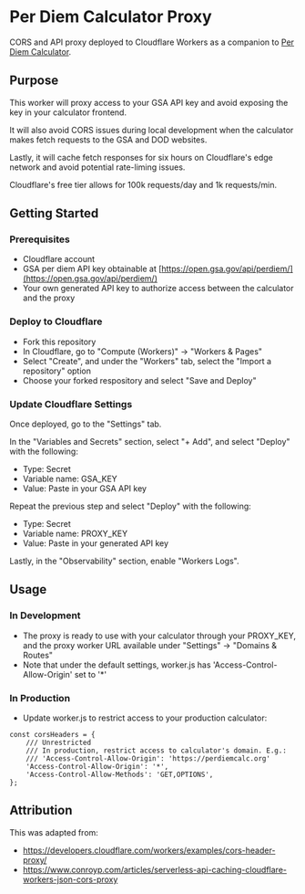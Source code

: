 # Per Diem Calculator Proxy

CORS and API proxy deployed to Cloudflare Workers as a companion to [Per Diem Calculator](https://github.com/ahmad-dowla/per-diem-calculator).

## Purpose

This worker will proxy access to your GSA API key and avoid exposing the key in your calculator frontend.

It will also avoid CORS issues during local development when the calculator makes fetch requests to the GSA and DOD websites.

Lastly, it will cache fetch responses for six hours on Cloudflare's edge network and avoid potential rate-liming issues.

Cloudflare's free tier allows for 100k requests/day and 1k requests/min.

## Getting Started

### Prerequisites

-   Cloudflare account
-   GSA per diem API key obtainable at [https://open.gsa.gov/api/perdiem/](https://open.gsa.gov/api/perdiem/)
-   Your own generated API key to authorize access between the calculator and the proxy

### Deploy to Cloudflare

-   Fork this repository
-   In Cloudflare, go to "Compute (Workers)" -> "Workers & Pages"
-   Select "Create", and under the "Workers" tab, select the "Import a repository" option
-   Choose your forked respository and select "Save and Deploy"

### Update Cloudflare Settings

Once deployed, go to the "Settings" tab.

In the "Variables and Secrets" section, select "+ Add", and select "Deploy" with the following:

-   Type: Secret
-   Variable name: GSA_KEY
-   Value: Paste in your GSA API key

Repeat the previous step and select "Deploy" with the following:

-   Type: Secret
-   Variable name: PROXY_KEY
-   Value: Paste in your generated API key

Lastly, in the "Observability" section, enable "Workers Logs".

## Usage

### In Development

-   The proxy is ready to use with your calculator through your PROXY_KEY, and the proxy worker URL available under "Settings" -> "Domains & Routes"
-   Note that under the default settings, worker.js has 'Access-Control-Allow-Origin' set to '\*'

### In Production

-   Update worker.js to restrict access to your production calculator:

```
const corsHeaders = {
    /// Unrestricted
    /// In production, restrict access to calculator's domain. E.g.:
    /// 'Access-Control-Allow-Origin': 'https://perdiemcalc.org'
    'Access-Control-Allow-Origin': '*',
    'Access-Control-Allow-Methods': 'GET,OPTIONS',
};
```

## Attribution

This was adapted from:

-   https://developers.cloudflare.com/workers/examples/cors-header-proxy/
-   https://www.conroyp.com/articles/serverless-api-caching-cloudflare-workers-json-cors-proxy
